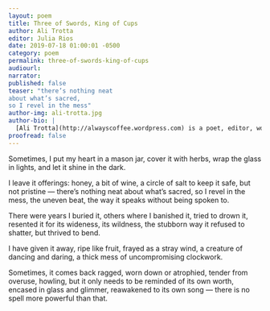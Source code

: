 ```yaml
---
layout: poem
title: Three of Swords, King of Cups
author: Ali Trotta
editor: Julia Rios
date: 2019-07-18 01:00:01 -0500
category: poem
permalink: three-of-swords-king-of-cups
audiourl:
narrator:
published: false
teaser: "there’s nothing neat
about what’s sacred,
so I revel in the mess"
author-img: ali-trotta.jpg
author-bio: |
  [Ali Trotta](http://alwayscoffee.wordpress.com) is a poet, editor, word-nerd, and unapologetic coffee addict. Her poetry has previously appeared in _Uncanny Magazine_ and _Cicada Magazine_. She writes television show reviews for Blastoff Comics. These have included _Agent Carter_, _The Flash_, and _Supergirl_. Additionally, for Blastoff, she has written some personal essays. Ali’s always scribbling on napkins, looking for magic in the world, or singing along to songs at the grocery store. You’ll often find her cooking, baking, hugging an animal, cracking a joke, or pretending to be a mermaid. She’s on Twitter as [@alwayscoffee](https://www.twitter.com/alwayscoffee), and you can also read her blog at [alwayscoffee.wordpress.com](http://alwayscoffee.wordpress.com). Two of her past _Uncanny Magazine_ poems were Rhysling Award nominees.
proofread: false
---
```


Sometimes, I put my heart
in a mason jar, cover it with herbs,
wrap the glass in lights,
and let it shine
in the dark.

I leave it offerings:
honey, a bit of wine, a circle of salt
to keep it safe, but not pristine —
there’s nothing neat
about what’s sacred,
so I revel in the mess,
the uneven beat,
the way it speaks
without being spoken to.

There were years I buried it,
others where I banished it,
tried to drown it,
resented it for its wideness,
its wildness, the stubborn way
it refused to shatter, but thrived
to bend.

I have given it away, ripe
like fruit, frayed as a stray
wind, a creature of dancing
and daring, a thick mess
of uncompromising clockwork.

Sometimes, it comes back ragged,
worn down or atrophied,
tender from overuse,
howling, but it only needs
to be reminded of its own worth,
encased in glass
and glimmer, reawakened
to its own song —
there is no spell
more powerful than that.
